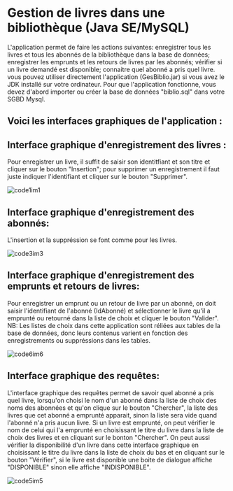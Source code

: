 # Gestion de livres dans une bibliothèque (Java SE/MySQL)
L'application permet de faire les actions suivantes: enregistrer tous les livres et tous les abonnés de la bibliothèque dans la base de données; enregistrer les emprunts et les retours de livres par les abonnés; vérifier si un livre demandé est disponible; connaitre quel abonné a pris quel livre.
vous pouvez utiliser directement l'application (GesBiblio.jar) si vous avez le JDK installé sur votre ordinateur.
Pour que l'application fonctionne, vous devez d'abord importer ou créer la base de données "biblio.sql" dans votre SGBD Mysql.

## Voici les interfaces graphiques de l'application :
## Interface graphique d'enregistrement des livres :
Pour enregistrer un livre, il suffit de saisir son identitfiant et son titre et cliquer sur le bouton "Insertion"; 
pour supprimer un enregistrement il faut juste indiquer l'identifiant et cliquer sur le bouton "Supprimer". 

![code1im1](https://user-images.githubusercontent.com/89652407/149229017-a596e17d-2811-4417-bb6a-8e502081df64.png)

## Interface graphique d'enregistrement des abonnés:
L'insertion et la suppréssion se font comme pour les livres. 

![code3im3](https://user-images.githubusercontent.com/89652407/149229503-e6c49368-fb31-40a1-9f22-2446635f92f3.png)

## Interface graphique d'enregistrement des emprunts et retours de livres:
Pour enregistrer un emprunt ou un retour de livre par un abonné, on doit saisir l'identifiant de l'abonné (IdAbonné) et sélectionner le livre qu'il a emprunté ou retourné dans la liste de choix et cliquer le bouton "Valider".
NB: Les listes de choix dans cette application sont réliées aux tables de la base de données, donc leurs contenus varient en fonction des enregistrements ou suppréssions dans les tables.

![code6im6](https://user-images.githubusercontent.com/89652407/149231021-42cf101f-819c-47b3-8677-696847f9cd0e.png)

## Interface graphique des requêtes:

L'interface graphique des requêtes permet de savoir quel abonné a pris quel livre, lorsqu'on choisi le nom d'un abonné dans la liste de choix des noms des abonnées et qu'on clique sur le bouton "Chercher", la liste des livres que cet abonné a emprunté apparait, sinon la liste sera vide quand l'abonné n'a pris aucun livre. 
Si un livre est emprunté, on peut vérifier le nom de celui qui l'a emprunté en choisissant le titre du livre dans la liste de choix des livres et en cliquant sur le bonton "Chercher".
On peut aussi vérifier la disponibilité d'un livre dans cette interface graphique en choisissant le titre du livre dans la liste de choix 
du bas et en cliquant sur le bouton "Vérifier", si le livre est disponible une boite de dialogue affiche "DISPONIBLE" sinon elle affiche "INDISPONIBLE". 

![code5im5](https://user-images.githubusercontent.com/89652407/149229954-9da1c8bd-29d3-4dd9-9d80-eac52ab2e4de.png)

